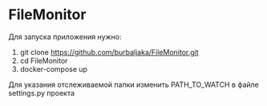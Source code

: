 # FileMonitor

Для запуска приложения нужно:
1. git clone https://github.com/burbaljaka/FileMonitor.git
2. cd FileMonitor
3. docker-compose up

Для указания отслеживаемой папки изменить PATH_TO_WATCH в файле settings.py проекта
